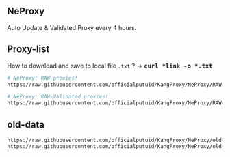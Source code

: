 ## NeProxy
Auto Update & Validated Proxy every 4 hours.

## Proxy-list
How to download and save to local file `.txt` ? →
<tt><b>curl *link -o *.txt</b></tt> <br/>

```bash
# NeProxy: RAW proxies!
https://raw.githubusercontent.com/officialputuid/KangProxy/NeProxy/RAW.txt
```

```bash
# NeProxy: RAW-Validated proxies!
https://raw.githubusercontent.com/officialputuid/KangProxy/NeProxy/RAW-Validated.txt
```

## old-data
```bash
https://raw.githubusercontent.com/officialputuid/KangProxy/NeProxy/old-data/RAW.txt
https://raw.githubusercontent.com/officialputuid/KangProxy/NeProxy/old-data/RAW-Validated.txt
